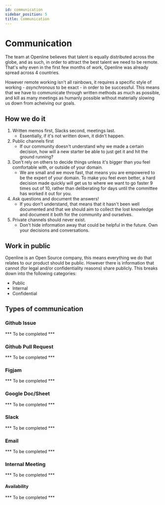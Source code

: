 ```yaml
---
id: communication
sidebar_position: 5
title: Communication
---
```


# Communication

The team at Openline believes that talent is equally distributed across the globe, and as such, in order to attract the best talent we need to be remote. That's why even in the first few months of work, Openline was already spread across 4 countries.

However remote working isn't all rainbows, it requires a specific style of working - *asynchronous* to be exact - in order to be successful. This means that we have to communicate through written methods as much as possible, and kill as many meetings as humanly possible without materially slowing us down from acheiving our goals.

## How we do it

1. Written memos first, Slacks second, meetings last.
    - Essentially, if it's not written down, it didn't happen.
2. Public channels first
    - If our community doesn't understand why we made a certain decision, how will a new starter be able to just get it and hit the ground running?
3. Don't rely on others to decide things unless it's bigger than you feel comfortable with, or outside of your domain.
    - We are small and we move fast, that means you are empowered to be the expert of your domain. To make you feel even better, a hard decision made quickly will get us to where we want to go faster 9 times out of 10, rather than deliberating for days until the committee has worked it out for you.
4. Ask questions and document the answers!
    - If you don't understand, that means that it hasn't been well documented and that we should aim to collect the lost knowledge and document it both for the community and ourselves.
5. Private channels should never exist.
    - Don't hide information away that could be helpful in the future. Own your decisions and conversations.

## Work in public

Openline is an Open Source company, this means everything we do that relates to our product should be public. However there is information that cannot (for legal and/or confidentiality reasons) share publicly. This breaks down into the following categories:
- Public
- Internal
- Confidential

## Types of communication

### Github Issue

*** To be completed ***

### Github Pull Request

*** To be completed ***

### Figjam

*** To be completed ***

### Google Doc/Sheet

*** To be completed ***

### Slack

*** To be completed ***

### Email

*** To be completed ***

### Internal Meeting

*** To be completed ***

#### Availability

*** To be completed ***
